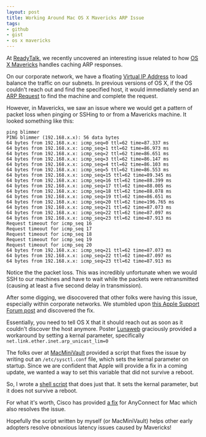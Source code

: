 ```yaml
---
layout: post
title: Working Around Mac OS X Mavericks ARP Issue
tags: 
- github
- gist
- os x mavericks
---
```


At [ReadyTalk](http://www.readytalk.com), we recently uncovered an interesting issue related to how [OS X Mavericks](http://en.wikipedia.org/wiki/OS_X_Mavericks) handles caching ARP responses.

On our corporate network, we have a floating [Virtual IP Address](http://en.wikipedia.org/wiki/Virtual_IP_address) to load balance the traffic on our subnets. In previous versions of OS X, if the OS couldn't reach out and find the specified host, it would immediately send an [ARP Request](http://en.wikipedia.org/wiki/Address_Resolution_Protocol) to find the machine and complete the request.

However, in Mavericks, we saw an issue where we would get a pattern of packet loss when pinging or SSHing to or from a Mavericks machine. It looked something like this:

	ping blimmer
	PING blimmer (192.168.x.x): 56 data bytes
	64 bytes from 192.168.x.x: icmp_seq=0 ttl=62 time=87.337 ms
	64 bytes from 192.168.x.x: icmp_seq=1 ttl=62 time=86.973 ms
	64 bytes from 192.168.x.x: icmp_seq=2 ttl=62 time=86.651 ms
	64 bytes from 192.168.x.x: icmp_seq=3 ttl=62 time=86.147 ms
	64 bytes from 192.168.x.x: icmp_seq=4 ttl=62 time=86.103 ms
	64 bytes from 192.168.x.x: icmp_seq=5 ttl=62 time=86.553 ms
	64 bytes from 192.168.x.x: icmp_seq=15 ttl=62 time=89.345 ms
	64 bytes from 192.168.x.x: icmp_seq=16 ttl=62 time=88.399 ms
	64 bytes from 192.168.x.x: icmp_seq=17 ttl=62 time=88.005 ms
	64 bytes from 192.168.x.x: icmp_seq=18 ttl=62 time=88.078 ms
	64 bytes from 192.168.x.x: icmp_seq=19 ttl=62 time=86.651 ms
	64 bytes from 192.168.x.x: icmp_seq=20 ttl=62 time=196.765 ms
	64 bytes from 192.168.x.x: icmp_seq=21 ttl=62 time=87.073 ms
	64 bytes from 192.168.x.x: icmp_seq=22 ttl=62 time=87.097 ms
	64 bytes from 192.168.x.x: icmp_seq=23 ttl=62 time=87.913 ms
	Request timeout for icmp_seq 16
	Request timeout for icmp_seq 17
	Request timeout for icmp_seq 18
	Request timeout for icmp_seq 19
	Request timeout for icmp_seq 20
	64 bytes from 192.168.x.x: icmp_seq=21 ttl=62 time=87.073 ms
	64 bytes from 192.168.x.x: icmp_seq=22 ttl=62 time=87.097 ms
	64 bytes from 192.168.x.x: icmp_seq=23 ttl=62 time=87.913 ms

Notice the the packet loss. This was incredibly unfortunate when we would SSH to our machines and have to wait while the packets were retransmitted (causing at least a five second delay in transmission).

After some digging, we disocovered that other folks were having this issue, especially within corporate networks. We stumbled upon [this Apple Support Forum post](https://discussions.apple.com/message/23583393#23583393) and discovered the fix.

Essentially, you need to tell OS X that it should reach out as soon as it couldn't discover the host anymore. Poster [Lunaweb](https://discussions.apple.com/people/Lunaweb) graciously provided a workaround by setting a kernal parameter, specifically ```net.link.ether.inet.arp_unicast_lim=0```

The folks over at [MacMiniVault](https://github.com/MacMiniVault) provided a script that fixes the issue by writing out an ```/etc/sysctl.conf``` file, which sets the kernal parameter on startup. Since we are confident that Apple will provide a fix in a coming update, we wanted a way to set this variable that did not survive a reboot.

So, I wrote a [shell script](https://gist.github.com/l1m5/7242676) that does just that. It sets the kernal parameter, but it does not survive a reboot.

For what it's worth, Cisco has provided [a fix](https://supportforums.cisco.com/thread/2247235) for AnyConnect for Mac which also resolves the issue.

Hopefully the script written by myself (or MacMiniVault) helps other early adopters resolve obnoxious latency issues caused by Mavericks!